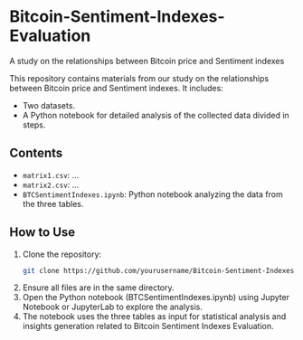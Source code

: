 # Bitcoin-Sentiment-Indexes-Evaluation
A study on the relationships between Bitcoin price and Sentiment indexes

This repository contains materials from our study on the relationships between Bitcoin price and Sentiment indexes. It includes:
- Two datasets.
- A Python notebook for detailed analysis of the collected data divided in steps.

## Contents

- `matrix1.csv`: ...
- `matrix2.csv`: ...
- `BTCSentimentIndexes.ipynb`: Python notebook analyzing the data from the three tables.

## How to Use

1. Clone the repository:
   ```bash
   git clone https://github.com/yourusername/Bitcoin-Sentiment-Indexes-Evaluation.git
2. Ensure all files are in the same directory.
3. Open the Python notebook (BTCSentimentIndexes.ipynb) using Jupyter Notebook or JupyterLab to explore the analysis.
4. The notebook uses the three tables as input for statistical analysis and insights generation related to Bitcoin Sentiment Indexes Evaluation.
